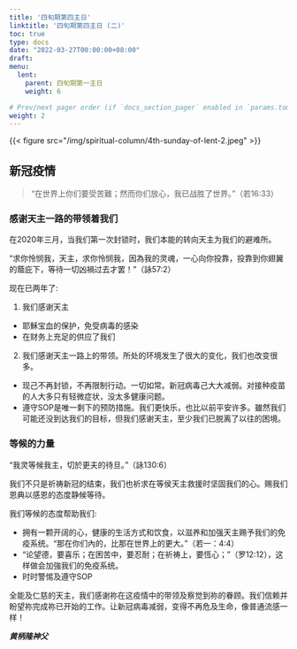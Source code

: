```yaml
---
title: '四旬期第四主日'
linktitle: '四旬期第四主日 (二)'
toc: true
type: docs
date: "2022-03-27T00:00:00+08:00"
draft:
menu:
  lent:
    parent: 四旬期第一主日
    weight: 6

# Prev/next pager order (if `docs_section_pager` enabled in `params.toml`)
weight: 2
---
```


{{< figure src="/img/spiritual-column/4th-sunday-of-lent-2.jpeg" >}}

## 新冠疫情
> “在世界上你们要受苦難；然而你们放心，我已战胜了世界。”（若16:33）

### 感谢天主一路的带领着我们
在2020年三月，当我们第一次封锁时，我们本能的转向天主为我们的避难所。

“求你怜悯我，天主，求你怜悯我，因為我的灵魂，一心向你投靠，投靠到你翅翼的蔭庇下，等待一切凶禍过去才罢！”（詠57:2）

现在已两年了:
1. 我们感谢天主
  - 耶穌宝血的保护，免受病毒的感染
  - 在财务上充足的供应了我们
2. 我们感谢天主一路上的带领。所处的环境发生了很大的变化，我们也改变很多。
  - 现己不再封锁，不再限制行动。一切如常。新冠病毒己大大减弱。对接种疫苗的人大多只有轻微症状，没太多健康问题。
  - 遵守SOP是唯一剩下的预防措施。我们更快乐，也比以前平安许多。雖然我们可能还没到达我们的目标，但我们感谢天主，至少我们已脱离了以往的困境。

### 等候的力量
“我灵等候我主，切於更夫的待旦。”（詠130:6）

我们不只是祈祷新冠的结束，我们也祈求在等侯天主救援时坚固我们的心。赐我们恩典以感恩的态度静候等待。

我们等候的态度帮助我们:
- 拥有一颗开阔的心，健康的生活方式和饮食，以滋养和加强天主赐予我们的免疫系统。“那在你们內的，比那在世界上的更大。”（若一：4:4）
- “论望德，要喜乐；在困苦中，要忍耐；在祈祷上，要恆心；”（罗12:12），这样做会加強我们的免疫系统。
- 时时警惕及遵守SOP

全能及仁慈的天主，我们感谢祢在这疫情中的带领及察觉到祢的眷顾。我们信赖并盼望祢完成祢已开始的工作。让新冠病毒减弱，变得不再危及生命，像普通流感一样！

___黄柄隆神父___

